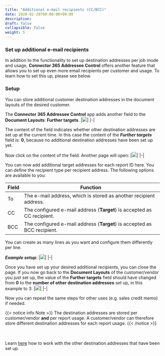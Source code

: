 ```yaml
---
title: "Additional e-mail recipients (CC/BCC)"
date: 2020-02-28T00:00:00+09:00
description: 
draft: false
collapsible: false
weight: 5
---
```

### Set up additional e-mail recipients

In addition to the functionality to set up destination addresses per job mode and usage, **Connector 365 Addressee Control** offers another feature that allows you to set up even more email recipients per customer and usage. To learn how to set this up, please see below.

### Setup
You can store additional customer destination addresses in the document layouts of the desired customer.

The **Connector 365 Addressee Control** app adds another field to the **Document Layouts**: **Further targets**.
|![](/images/apps/Addresse_Control/Document_Layouts_Further_Targets_0_ENU.png)|
|-|

The content of the field indicates whether other destination addresses are set up at the current time. In this case
the content of the ***Further targets*** field is: **0**, because no additional destination addresses have been set up yet.

Now click on the content of the field. Another page will open:
|![](images/apps/Addresse_Control/FurtherTargets_ENU.png)|
|-|

You can now add additional target addresses for each report ID here. You can define the recipient type per recipient address. The following options are available to you:

| Field | Function|
|-|-|
| To | The e-mail address, which is stored as another recipient address. |
| CC   | The configured e-mail address (**Target**) is accepted as CC recipient. |
| BCC  | The configured e-mail address (**Target**) is accepted as BCC recipient. |

<p></p>

You can create as many lines as you want and configure them differently per line.
<p></p>

***Example setup***:
|![](images/apps/Addresse_Control/FurtherTargets_Example_ENU.png)|
|-|

Once you have set up your desired additional recipients, you can close the page.
If you now go back to the **Document Layouts** of the customer/vendor you just set up, the value of the **Further targets** field should have changed from 
**0** to the **number of other destination addresses** set up, in this example to 3: 
|![](images/apps/Addresse_Control/Document_Layouts_Further_Targets_Yes.png)|
|-|

Now you can repeat the same steps for other uses (e.g. sales credit memo) if needed.

{{< notice info Note >}}
The destination addresses are stored per customer/vendor **and** per report usage. A customer/vendor can therefore store different destination addresses for each report usage.
{{< /notice >}}

<br></br>
Learn [here](/en-us/apps/addressee-control/working-with-addresse-control/further_targets) how to work with the other destination addresses that have been set up.